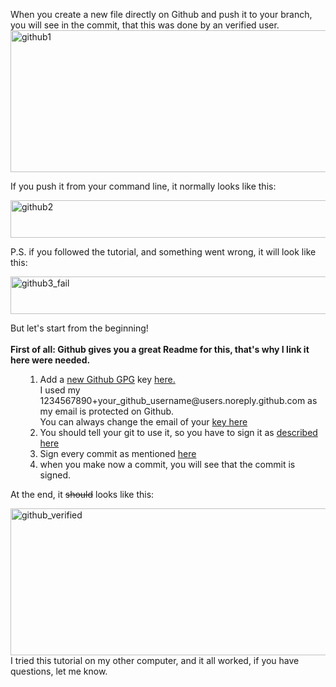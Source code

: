 <p>When you create a new file directly on Github and push it to your branch, you will see in the commit, that this was done by an verified user.<br /><img class="alignnone size-full wp-image-484" src="https://joergi77.files.wordpress.com/2020/03/github1-2.png" alt="github1" width="947" height="227" /></p>

<p>If you push it from your command line, it normally looks like this:</p>

<!-- wp:image {"id":474} /-->

<p><img class="alignnone size-full wp-image-474" src="https://joergi77.files.wordpress.com/2020/03/github2.png" alt="github2" width="947" height="60" /></p><p>P.S. if you followed the tutorial, and something went wrong, it will look like this:</p><p><img class="alignnone size-full wp-image-473" src="https://joergi77.files.wordpress.com/2020/03/github3_fail.png" alt="github3_fail" width="947" height="60" /></p><p>But let's start from the beginning!<br /><br /><strong>First of all: Github gives you a great Readme for this, that's why I link it here were needed.</strong></p><ol><li style="list-style-type:none;"><ol><li>Add a <a href="https://help.github.com/en/github/authenticating-to-github/generating-a-new-gpg-key">new Github GPG</a> key <a href="https://github.com/settings/gpg/new">here.</a><br />I used my 1234567890+your_github_username@users.noreply.github.com as my email is protected on Github.<br />You can always change the email of your <a href="https://help.github.com/en/github/authenticating-to-github/associating-an-email-with-your-gpg-key">key here</a></li><li>You should tell your git to use it, so you have to sign it as <a href="https://help.github.com/en/github/authenticating-to-github/telling-git-about-your-signing-key">described here</a></li><li>Sign every commit as mentioned <a href="https://help.github.com/en/github/authenticating-to-github/signing-commits">here</a></li><li>when you make now a commit, you will see that the commit is signed.</li></ol></li></ol><p>At the end, it <del>should</del> looks like this:</p><p><img class="alignnone size-full wp-image-483" src="https://joergi77.files.wordpress.com/2020/03/github_verified-1.png" alt="github_verified" width="952" height="235" /><br />I tried this tutorial on my other computer, and it all worked, if you have questions, let me know.</p><p></p>
